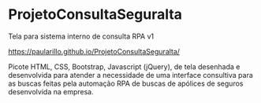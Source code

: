 # ProjetoConsultaSeguralta
Tela para sistema interno de consulta RPA v1

https://paularillo.github.io/ProjetoConsultaSeguralta/

Picote HTML, CSS, Bootstrap, Javascript (jQuery), de tela desenhada e desenvolvida para atender a necessidade de uma interface consultiva 
para as buscas feitas pela automação RPA de buscas de apólices de seguros desenvolvida na empresa.
